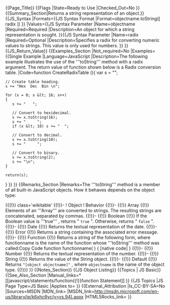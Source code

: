 {{Page_Title}}
{{Flags
|State=Ready to Use
|Checked_Out=No
}}
{{Summary_Section|Returns a string representation of an object.}}
{{JS_Syntax
|Formats={{JS Syntax Format
|Format=objectname.toString([ radix ])
}}
|Values={{JS Syntax Parameter
|Name=objectname
|Required=Required
|Description=An object for which a string representation is sought.
}}{{JS Syntax Parameter
|Name=radix
|Required=Optional
|Description=Specifies a radix for converting numeric values to strings. This value is only used for numbers.
}}
}}
{{JS_Return_Value}}
{{Examples_Section
|Not_required=No
|Examples={{Single Example
|Language=JavaScript
|Description=The following example illustrates the use of the '''toString''' method with a radix argument. The return value of function shown below is a Radix conversion table.
|Code=function CreateRadixTable (){
    var s = "";
 
    // Create table heading.
    s += "Hex  Dec  Bin \n";
 
    for (x = 0; x &lt; 16; x++)
    {
       s += "   ";
 
       // Convert to hexidecimal.
       s += x.toString(16);
       s += "     ";
       if (x &lt; 10) s += "  ";
 
       // Convert to decimal.
       s += x.toString(10);
       s += "     ";
 
       // Convert to binary.
       s += x.toString(2);
       s += "\n";
    }
 
    return(s);
 }
}}
}}
{{Remarks_Section
|Remarks=The '''toString''' method is a member of all built-in JavaScript objects. How it behaves depends on the object type:

{{{!}} class='wikitable'
{{!}}-
! Object
! Behavior
{{!}}-
{{!}} Array
{{!}} Elements of an '''Array''' are converted to strings. The resulting strings are concatenated, separated by commas.
{{!}}-
{{!}} Boolean
{{!}} If the Boolean value is '''true''' , returns " <code>true</code> ". Otherwise, returns " <code>false</code> ".
{{!}}-
{{!}} Date
{{!}} Returns the textual representation of the date.
{{!}}-
{{!}} Error
{{!}} Returns a string containing the associated error message.
{{!}}-
{{!}} Function
{{!}} Returns a string of the following form, where functionname is the name of the function whose '''toString''' method was called:Copy Code function functionname( ) { [native code] }
{{!}}-
{{!}} Number
{{!}} Returns the textual representation of the number.
{{!}}-
{{!}} String
{{!}} Returns the value of the String object.
{{!}}-
{{!}} Default
{{!}} Returns <code>"[object objectname]"</code> , where <code>objectname</code> is the name of the object type.
{{!}}}
}}
{{Notes_Section}}
{{JS Object Listing}}
{{Topics | JS Basic}}
{{See_Also_Section
|Manual_links=* [[javascript/statements/function{{!}}function Statement]]
}}
{{JS Topics
|JS Page Type=JS Basic
|Applies to=
}}
{{External_Attribution
|Is_CC-BY-SA=No
|Sources=MSDN
|MDN_link=
|MSDN_link=http://msdn.microsoft.com/en-us/library/ie/k6xhc6yc(v=vs.94).aspx
|HTML5Rocks_link=
}}